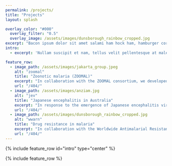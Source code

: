 ```yaml
---
permalink: /projects/
title: "Projects"
layout: splash

overlay_color: "#000"
  overlay_filter: "0.5"
  overlay_image: /assets/images/dunsborough_rainbow_cropped.jpg
excerpt: "Bacon ipsum dolor sit amet salami ham hock ham, hamburger corned beef short ribs kielbasa biltong t-bone drumstick tri-tip tail sirloin pork chop."
intro: 
  - excerpt: 'Nullam suscipit et nam, tellus velit pellentesque at malesuada, enim eaque. Quis nulla, netus tempor in diam gravida tincidunt, *proin faucibus* voluptate felis id sollicitudin. Centered with `type="center"`'

feature_row:
  - image_path: /assets/images/jakarta_group.jpeg
    alt: "zoomal"
    title: "Zoonotic malaria (ZOOMAL)"
    excerpt: "In collaboration with the ZOOMAL consortium, we developed geospatial models of the relative risk of zoonotic malaria (*P. knowlesi*) and created structured decision-making workflows to facilitate selection of sites for disease surveillance"
    url: "/404/"
  - image_path: /assets/images/anziam.jpg
    alt: "jev"
    title: "Japanese encephalitis in Australia"
    excerpt: "In response to the emergence of Japanese encephalitis virus on the Australian mainland, we created a geospatial appraisal of disease risk, using ecological niche models of wildlife hosts and vectors and a detailed dataset of virus surveillance and detection"
    url: "/404/"
  - image_path: /assets/images/dunsborough_rainbow_cropped.jpg
    alt: "wwarn"
    title: "Drug resistance in malaria"
    excerpt: "In collaboration with the Worldwide Antimalarial Resistance Network (WWARN), we're developing geospatial models of artemisinin resistance in malaria parasites"
    url: "/404/"
---
```


{% include feature_row id="intro" type="center" %}

{% include feature_row %}